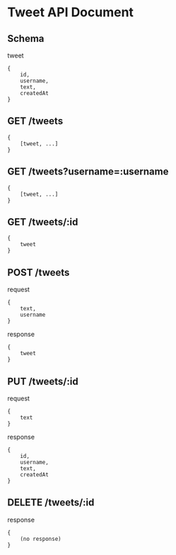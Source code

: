 # Tweet API Document

## Schema

tweet

```
{
    id,
    username,
    text,
    createdAt
}
```

## GET /tweets

```
{
    [tweet, ...]
}
```

## GET /tweets?username=:username

```
{
    [tweet, ...]
}
```

## GET /tweets/:id

```
{
    tweet
}
```

## POST /tweets

request

```
{
    text,
    username
}
```

response

```
{
    tweet
}
```

## PUT /tweets/:id

request

```
{
    text
}
```

response

```
{
    id,
    username,
    text,
    createdAt
}
```

## DELETE /tweets/:id

response

```
{
    (no response)
}
```
